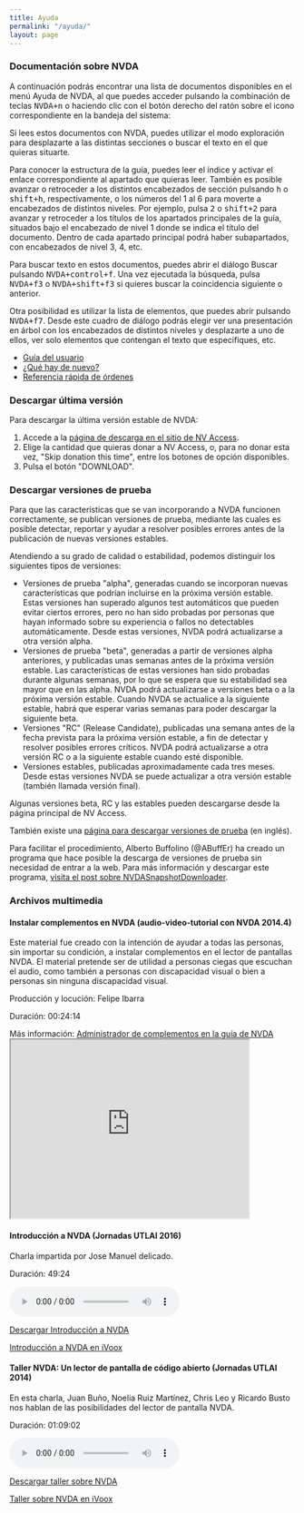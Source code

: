 ```yaml
---
title: Ayuda
permalink: "/ayuda/"
layout: page
---
```



### Documentación sobre NVDA

A continuación podrás encontrar una lista de documentos disponibles en el menú Ayuda de NVDA, al que puedes acceder pulsando la combinación de teclas <kbd>NVDA+n</kbd> o haciendo clic con el botón derecho del ratón sobre el icono correspondiente en la bandeja del sistema:

Si lees estos documentos con NVDA, puedes utilizar el modo exploración para desplazarte a las distintas secciones o buscar el texto en el que quieras situarte.

Para conocer la estructura de la guía, puedes leer el índice y activar el enlace correspondiente al apartado que quieras leer.
También es posible avanzar o retroceder a los distintos encabezados de sección pulsando <kbd>h</kbd> o <kbd>shift+h</kbd>, respectivamente, o los números del 1 al 6 para moverte a encabezados de distintos niveles. Por ejemplo, pulsa <kbd>2</kbd> o <kbd>shift+2</kbd> para avanzar y retroceder a los títulos de los apartados principales de la guía, situados bajo el encabezado de nivel 1 donde se indica el título del documento. Dentro de cada apartado principal podrá haber subapartados, con encabezados de nivel 3, 4, etc.

Para buscar texto en estos documentos, puedes abrir el diálogo Buscar pulsando <kbd>NVDA+control+f</kbd>. Una vez ejecutada la búsqueda, pulsa <kbd>NVDA+f3</kbd> o <kbd>NVDA+shift+f3</kbd> si quieres buscar la coincidencia siguiente o anterior.

Otra posibilidad es utilizar la lista de elementos, que puedes abrir pulsando <kbd>NVDA+f7</kbd>. Desde este cuadro de diálogo podrás elegir ver una presentación en árbol con los encabezados de distintos niveles y desplazarte a uno de ellos, ver solo elementos que contengan el texto que especifiques, etc.

* [Guía del usuario](/userGuide.html)
* [¿Qué hay de nuevo?](/changes.html)
* [Referencia rápida de órdenes](/commands.html)

### Descargar última versión ###

Para descargar la última versión estable de NVDA:

1. Accede a la [página de descarga en el sitio de NV Access](https://www.nvaccess.org/download/).
2. Elige la cantidad que quieras donar a NV Access, o, para no donar esta vez, "Skip donation this time", entre los botones de opción disponibles.
3. Pulsa el botón "DOWNLOAD".

### Descargar versiones de prueba ###

Para que las características que se van incorporando a NVDA funcionen correctamente, se publican versiones de prueba, mediante las cuales es posible detectar, reportar y ayudar a resolver posibles errores antes de la publicación de nuevas versiones estables.

Atendiendo a su grado de calidad o estabilidad, podemos distinguir los siguientes tipos de versiones:

- Versiones de prueba "alpha", generadas cuando se incorporan nuevas características que podrían incluirse en la próxima versión estable. Estas versiones han superado algunos test automáticos que pueden evitar ciertos errores, pero no han sido probadas por personas que hayan informado sobre su experiencia o fallos no detectables automáticamente. Desde estas versiones, NVDA podrá actualizarse a otra versión alpha.
- Versiones de prueba "beta", generadas a partir de versiones alpha anteriores, y publicadas unas semanas antes de la próxima versión estable. Las características de estas versiones han sido probadas durante algunas semanas, por lo que se espera que su estabilidad sea mayor que en las alpha. NVDA podrá actualizarse a versiones beta o a la próxima versión estable. Cuando NVDA se actualice a la siguiente estable, habrá que esperar varias semanas para poder descargar la siguiente beta.
- Versiones "RC" (Release Candidate), publicadas una semana antes de la fecha prevista para la próxima versión estable, a fin de detectar y resolver posibles errores críticos. NVDA podrá actualizarse a otra versión RC o a la siguiente estable cuando esté disponible.
- Versiones estables, publicadas aproximadamente cada tres meses. Desde estas versiones NVDA se puede actualizar a otra versión estable (también llamada versión final).

Algunas versiones beta, RC y las estables pueden descargarse desde la página principal de NV Access.

También existe una [página para descargar versiones de prueba](https://www.nvaccess.org/files/nvda/snapshots/) (en inglés).

Para facilitar el procedimiento, Alberto Buffolino (@ABuffEr) ha creado un programa que hace posible la descarga de versiones de prueba sin necesidad de entrar a la web. Para más información y descargar este programa, [visita el post sobre NVDASnapshotDownloader](https://nvdaes.github.io/nvdaSnapshotDownloader-2).

### Archivos multimedia


#### Instalar complementos en NVDA (audio-video-tutorial con NVDA 2014.4)

Este material fue creado con la intención de ayudar a todas las personas, sin importar su condición, a instalar complementos en el lector de pantallas NVDA. El material pretende ser de utilidad a personas ciegas que escuchan el audio, como también a personas con discapacidad visual o bien a personas sin ninguna discapacidad visual.

Producción y locución: Felipe Ibarra

Duración: 00:24:14

<aside id="complementario">Más información: <a href="/userGuide.html#AddonsManager">Administrador de complementos en la guía de NVDA</a></aside>
<iframe width="420" height="315"
src="https://www.youtube.com/embed/GRbu7vkpL6s">
</iframe>


#### Introducción a NVDA (Jornadas UTLAI 2016)

Charla impartida por Jose Manuel delicado.

Duración: 49:24

<audio controls src="http://www.utlai.org/wp-content/uploads/2016/12/06nvda.mp3">
Tu navegador no admite la reproducción de este podcast.
</audio>

[Descargar Introducción a NVDA](http://www.utlai.org/wp-content/uploads/2016/12/06nvda.mp3)

[Introducción a NVDA en iVoox](http://www.ivoox.com/15036522)

#### Taller NVDA: Un lector de pantalla de código abierto (Jornadas UTLAI 2014)

En esta charla, Juan Buño, Noelia Ruiz Martínez, Chris Leo y Ricardo Busto nos hablan de las posibilidades del lector de pantalla NVDA.

Duración: 01:09:02

<audio controls src="http://www.utlai.org/wp-content/uploads/2014/12/15_nvda.mp3">
Tu navegador no admite la reproducción de este podcast.
</audio>

[Descargar taller sobre NVDA](http://www.utlai.org/wp-content/uploads/2014/12/15_nvda.mp3)

[Taller sobre NVDA en iVoox](https://www.ivoox.com/nvda-lector-pantallas-codigo-abierto-audios-mp3_rf_3912332_1.html)

<script src="https://ajax.googleapis.com/ajax/libs/jquery/2.1.3/jquery.min.js"></script>
<script src="../scripts/ayuda.js"></script>

